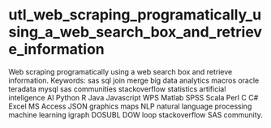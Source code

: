 # utl_web_scraping_programatically_using_a_web_search_box_and_retrieve_information
Web scraping programatically using a web search box and retrieve information.  Keywords: sas sql join merge big data analytics macros oracle teradata mysql sas communities stackoverflow statistics artificial inteligence AI Python R Java Javascript WPS Matlab SPSS Scala Perl C C# Excel MS Access JSON graphics maps NLP natural language processing machine learning igraph DOSUBL DOW loop stackoverflow SAS community.
